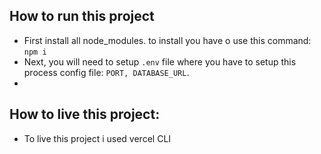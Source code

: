 
## How to run this project
- First install all node_modules. to install you have o use this command: `npm i`
- Next, you will need to setup `.env` file where you have to setup this process config file: `PORT, DATABASE_URL`.
- 



## How to live this project: 
- To live this project i used vercel CLI